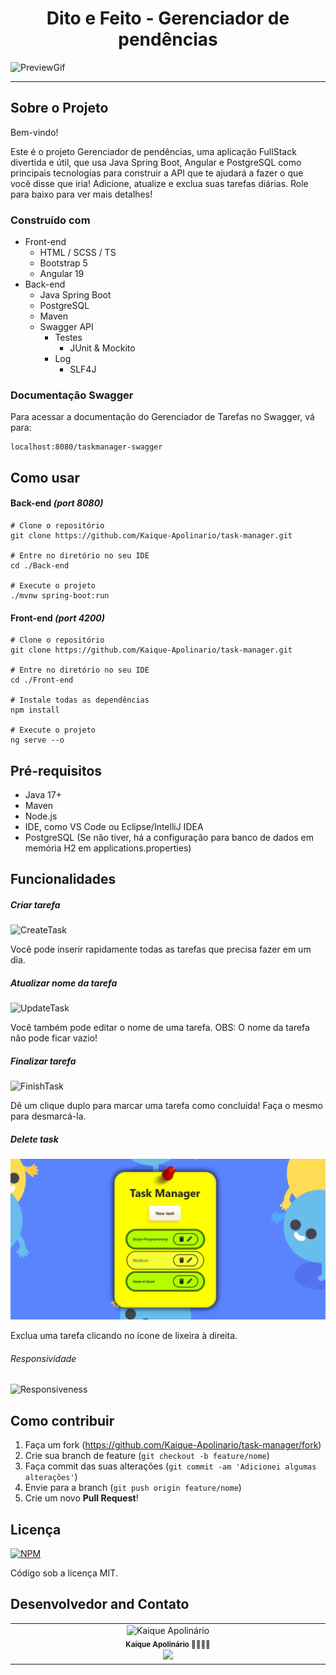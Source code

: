 <h1 align="center"> Dito e Feito - Gerenciador de pendências </h1>


![PreviewGif](Front-end/src/assets/Preview.gif)

------

## Sobre o Projeto

Bem-vindo!

Este é o projeto Gerenciador de pendências, uma aplicação FullStack divertida e útil, que usa Java Spring Boot, Angular e PostgreSQL como principais tecnologias para construir a API que te ajudará a fazer o que você disse que iria! Adicione, atualize e exclua suas tarefas diárias. Role para baixo para ver mais detalhes!

### Construído com

- Front-end
  - HTML / SCSS / TS
  - Bootstrap 5
  - Angular 19
- Back-end
  - Java Spring Boot
  - PostgreSQL
  - Maven
  - Swagger API
    - Testes
      - JUnit & Mockito
    - Log
      - SLF4J

### Documentação Swagger

Para acessar a documentação do Gerenciador de Tarefas no Swagger, vá para:

```
localhost:8080/taskmanager-swagger
```



## Como usar

#### Back-end *(port 8080)*

```
# Clone o repositório
git clone https://github.com/Kaique-Apolinario/task-manager.git

# Entre no diretório no seu IDE
cd ./Back-end

# Execute o projeto
./mvnw spring-boot:run
```

#### Front-end *(port 4200)*

```
# Clone o repositório
git clone https://github.com/Kaique-Apolinario/task-manager.git

# Entre no diretório no seu IDE
cd ./Front-end

# Instale todas as dependências
npm install

# Execute o projeto
ng serve --o
```



## Pré-requisitos

- Java 17+
- Maven
- Node.js
- IDE, como VS Code ou Eclipse/IntelliJ IDEA
- PostgreSQL (Se não tiver, há a configuração para banco de dados em memória H2 em applications.properties)



## Funcionalidades

#####  Criar tarefa

![CreateTask](Front-end/src/assets/CreateTask.gif)

Você pode inserir rapidamente todas as tarefas que precisa fazer em um dia.

##### Atualizar nome da tarefa

![UpdateTask](Front-end/src/assets/UpdateTask.gif)

Você também pode editar o nome de uma tarefa. OBS: O nome da tarefa não pode ficar vazio!

##### Finalizar tarefa

![FinishTask](Front-end/src/assets/FinishTask.gif)

Dê um clique duplo para marcar uma tarefa como concluída! Faça o mesmo para desmarcá-la.

##### Delete task
![DeleteTask](Front-end/src/assets/DeleteTask.gif)

Exclua uma tarefa clicando no ícone de lixeira à direita.

###### Responsividade

![Responsiveness](Front-end/src/assets/Responsiveness.gif)



## Como contribuir

1. Faça um fork (https://github.com/Kaique-Apolinario/task-manager/fork)
2. Crie sua branch de feature (`git checkout -b feature/nome`)
3. Faça commit das suas alterações (`git commit -am 'Adicionei algumas alterações'`)
4. Envie para a branch (`git push origin feature/nome`)
5. Crie um novo **Pull Request**!

## Licença

[![NPM](https://img.shields.io/npm/l/react)](https://github.com/Kaique-Apolinario/task-manager/blob/main/LICENSE) 

Código sob a licença MIT.

## Desenvolvedor and Contato
<table>
  <tbody>
    <tr>
      <td align="center" valign="top" width="15%">
          <img src="Front-end/src/assets/KaiqueApolinário.png" width="200px;" alt="Kaique Apolinário"/>
          <br />
          <sub>
              <b>Kaique Apolinário 🙋‍♂️👨‍💻 </b>
          </sub>
          <br>
          <sub>
           <a href="https://www.linkedin.com/in/kaique-apolinario/">
              <img src="https://custom-icon-badges.demolab.com/badge/LinkedIn-0A66C2?logo=linkedin-white&logoColor=fff)">
           </a>
          </sub>
</td>
    </tr>
  </tbody>
  </table>












